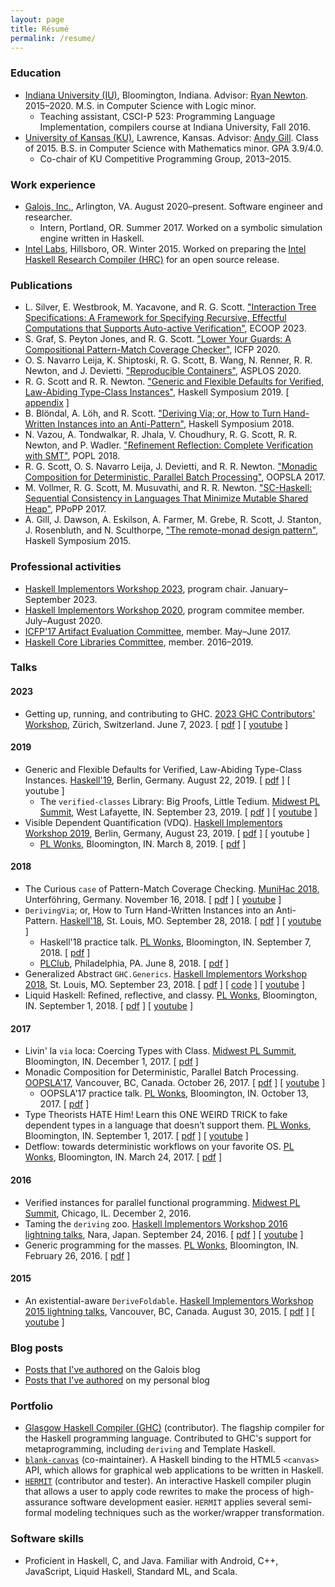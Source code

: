 ```yaml
---
layout: page
title: Résumé
permalink: /resume/
---
```


### Education
* [Indiana University (IU)](https://www.indiana.edu/), Bloomington, Indiana. Advisor: [Ryan Newton](http://www.cs.indiana.edu/~rrnewton/homepage.html). 2015–2020. M.S. in Computer Science with Logic minor.
  * Teaching assistant, CSCI-P 523: Programming Language Implementation, compilers course at Indiana University, Fall 2016.
* [University of Kansas (KU)](http://ku.edu/), Lawrence, Kansas. Advisor: [Andy Gill](http://ku-fpg.github.io/people/andygill/). Class of 2015. B.S. in Computer Science with Mathematics minor. GPA 3.9/4.0.
  * Co-chair of KU Competitive Programming Group, 2013–2015.

### Work experience
* [Galois, Inc.](https://galois.com/), Arlington, VA. August 2020–present. Software engineer and researcher.
  * Intern, Portland, OR. Summer 2017. Worked on a symbolic simulation engine written in Haskell.
* [Intel Labs](http://www.intel.com/content/www/us/en/research/intel-research.html), Hillsboro, OR. Winter 2015. Worked on preparing the [Intel Haskell Research Compiler (HRC)](http://www.leafpetersen.com/leaf/publications/hs2013/hrc-paper.pdf) for an open source release.

### Publications
* L. Silver, E. Westbrook, M. Yacavone, and R. G. Scott. ["Interaction Tree Specifications: A Framework for Specifying Recursive, Effectful Computations that Supports Auto-active Verification"](https://www.seas.upenn.edu/~lucsil/assets/pdf/itreespec.pdf), ECOOP 2023.
* S. Graf, S. Peyton Jones, and R. G. Scott. ["Lower Your Guards: A Compositional Pattern-Match Coverage Checker"](https://www.microsoft.com/en-us/research/uploads/prod/2020/03/lower-your-guards-icfp20.pdf), ICFP 2020.
* O. S. Navarro Leija, K. Shiptoski, R. G. Scott, B. Wang, N. Renner, R. R. Newton, and J. Devietti. ["Reproducible Containers"](https://gatowololo.github.io/resources/publications/dettrace.pdf), ASPLOS 2020.
* R. G. Scott and R. R. Newton. ["Generic and Flexible Defaults for Verified, Law-Abiding Type-Class Instances"](../papers/verified-classes.pdf), Haskell Symposium 2019. [ [appendix](../papers/verified-classes-appendix.pdf) ]
* B. Blöndal, A. Löh, and R. Scott. ["Deriving Via; or, How to Turn Hand-Written Instances into an Anti-Pattern"](../papers/deriving-via.pdf), Haskell Symposium 2018.
* N. Vazou, A. Tondwalkar, R. Jhala, V. Choudhury, R. G. Scott, R. R. Newton, and P. Wadler. ["Refinement Reflection: Complete Verification with SMT"](https://nikivazou.github.io/static/popl18/refinement-reflection.pdf), POPL 2018.
* R. G. Scott, O. S. Navarro Leija, J. Devietti, and R. R. Newton. ["Monadic Composition for Deterministic, Parallel Batch Processing"](https://2017.splashcon.org/event/splash-2017-oopsla-detflow-a-monad-for-deterministic-parallel-shell-scripting), OOPSLA 2017.
* M. Vollmer, R. G. Scott, M. Musuvathi, and R. R. Newton. ["SC-Haskell: Sequential Consistency in Languages That Minimize Mutable Shared Heap"](http://www.cs.indiana.edu/~rrnewton/papers/ppopp17-sc-haskell.pdf), PPoPP 2017.
* A. Gill, J. Dawson, A. Eskilson, A. Farmer, M. Grebe, R. Scott, J. Stanton, J. Rosenbluth, and N. Sculthorpe, ["The remote-monad design pattern"](http://ku-fpg.github.io/files/Gill-15-RemoteMonad.pdf), Haskell Symposium 2015.

### Professional activities
* [Haskell Implementors Workshop 2023](https://icfp23.sigplan.org/home/hiw-2023), program chair. January–September 2023.
* [Haskell Implementors Workshop 2020](https://icfp20.sigplan.org/home/hiw-2020), program commitee member. July–August 2020.
* [ICFP'17 Artifact Evaluation Committee](https://icfp17.sigplan.org/committee/icfp-2017-artifacts-artifact-evaluation-committee), member. May–June 2017.
* [Haskell Core Libraries Committee](https://wiki.haskell.org/Core_Libraries_Committee), member. 2016–2019.

### Talks

#### 2023
* Getting up, running, and contributing to GHC. [2023 GHC Contributors' Workshop](https://haskell.foundation/events/2023-ghc-development-workshop.html), Zürich, Switzerland. June 7, 2023. [ [pdf](../talk-slides/ghc-contributors-workshop-2023.pdf) ] [ [youtube](https://www.youtube.com/watch?v=Efg2GW3EDlY) ]

#### 2019
* Generic and Flexible Defaults for Verified, Law-Abiding Type-Class Instances. [Haskell'19](https://icfp19.sigplan.org/home/haskellsymp-2019), Berlin, Germany. August 22, 2019. [ [pdf](../talk-slides/verified-classes-haskell19.pdf) ] [ youtube ]
  * The `verified-classes` Library: Big Proofs, Little Tedium. [Midwest PL Summit](https://purpl.cs.purdue.edu/kickoff.html), West Lafayette, IN. September 23, 2019. [ [pdf](../talk-slides/mwpls-2019.pdf) ] [ [youtube](https://www.youtube.com/watch?v=D_D0AABXl1k&t=21759) ]
* Visible Dependent Quantification (VDQ). [Haskell Implementors Workshop 2019](https://icfp19.sigplan.org/home/hiw-2019), Berlin, Germany, August 23, 2019. [ [pdf](../talk-slides/vdq-hiw.pdf) ] [ youtube ]
  * [PL Wonks](http://wonks.github.io/), Bloomington, IN. March 8, 2019. [ [pdf](../talk-slides/vdq-wonks.pdf) ]

#### 2018
* The Curious `case` of Pattern-Match Coverage Checking. [MuniHac 2018](https://munihac.github.io/), Unterföhring, Germany. November 16, 2018. [ [pdf](../talk-slides/munihac.pdf) ] [ [youtube](https://www.youtube.com/watch?v=nDmNTRG1V_0) ]
* `DerivingVia`; or, How to Turn Hand-Written Instances into an Anti-Pattern. [Haskell'18](https://icfp18.sigplan.org/track/haskellsymp-2018-papers), St. Louis, MO. September 28, 2018. [ [pdf](../talk-slides/deriving-via-haskell18-conference.pdf) ] [ [youtube](https://www.youtube.com/watch?v=Zww6pKxxaOg) ]
  * Haskell'18 practice talk. [PL Wonks](http://wonks.github.io/), Bloomington, IN. September 7, 2018. [ [pdf](../talk-slides/deriving-via-haskell18-wonks.pdf) ]
  * [PLClub](http://www.cis.upenn.edu/~plclub/), Philadelphia, PA. June 8, 2018. [ [pdf](../talk-slides/deriving-via-plclub-slides.pdf) ]
* Generalized Abstract `GHC.Generics`. [Haskell Implementors Workshop 2018](https://icfp18.sigplan.org/track/hiw-2018-papers), St. Louis, MO. September 23, 2018. [ [pdf](../talk-slides/gagg.pdf) ] [ [code](../talk-slides/GAGG.hs) ] [ [youtube](https://www.youtube.com/watch?v=A07rbq-M0lY) ]
* Liquid Haskell: Refined, reflective, and classy. [PL Wonks](http://wonks.github.io/), Bloomington, IN. September 1, 2018. [ [pdf](../talk-slides/lh-refined-and-classy-wonks-slides.pdf) ] [ [youtube](https://www.youtube.com/watch?v=ZqcBLjZLp-Y) ]

#### 2017
* Livin' la `via` loca: Coercing Types with Class. [Midwest PL Summit](http://wonks.github.io/mwpls/fall2017/2017/10/16/mwpls.html), Bloomington, IN. December 1, 2017. [ [pdf](../talk-slides/llvl-mpls-slides.pdf) ]
* Monadic Composition for Deterministic, Parallel Batch Processing. [OOPSLA'17](https://2017.splashcon.org/track/splash-2017-OOPSLA), Vancouver, BC, Canada. October 26, 2017. [ [pdf](../talk-slides/mcdpbp-oopsla.pdf) ] [ [youtube](https://www.youtube.com/watch?v=A_W9SZG36rM) ]
  * OOPSLA'17 practice talk. [PL Wonks](http://wonks.github.io/), Bloomington, IN. October 13, 2017. [ [pdf](../talk-slides/mcdpbp-wonks.pdf) ]
* Type Theorists HATE Him! Learn this ONE WEIRD TRICK to fake dependent types in a language that doesn’t support them. [PL Wonks](http://wonks.github.io/), Bloomington, IN. September 1, 2017. [ [pdf](../talk-slides/tthh-wonks-slides.pdf) ] [ [youtube](https://www.youtube.com/watch?v=u59tzXNFerY) ]
* Detflow: towards deterministic workflows on your favorite OS. [PL Wonks](http://wonks.github.io/), Bloomington, IN. March 24, 2017. [ [pdf](../talk-slides/detmonad-wonks-slides.pdf) ]

#### 2016
* Verified instances for parallel functional programming. [Midwest PL Summit](http://pl.cs.uchicago.edu/PLSummit/2016/), Chicago, IL. December 2, 2016.
* Taming the `deriving` zoo. [Haskell Implementors Workshop 2016 lightning talks](https://wiki.haskell.org/HaskellImplementorsWorkshop/2016), Nara, Japan. September 24, 2016. [ [pdf](../talk-slides/ttdz-hiw-slides.pdf) ] [ [youtube](https://www.youtube.com/watch?v=aGVDorZJypY&index=13&list=PLnqUlCo055hX1F0PCi9FjdllYQMwCQvps) ]
* Generic programming for the masses. [PL Wonks](http://wonks.github.io/), Bloomington, IN. February 26, 2016. [ [pdf](../talk-slides/gpftm-wonks-slides.pdf) ]

#### 2015
* An existential-aware `DeriveFoldable`. [Haskell Implementors Workshop 2015 lightning talks](https://wiki.haskell.org/HaskellImplementorsWorkshop/2015), Vancouver, BC, Canada. August 30, 2015. [ [pdf](../talk-slides/derive-foldable-hiw-slides.pdf) ] [ [youtube](https://www.youtube.com/watch?v=lTpVN8KQOOg) ]

### Blog posts

* [Posts that I've authored](https://galois.com/blog/author/ryanscott/) on the Galois blog
* [Posts that I've authored](/) on my personal blog

### Portfolio
* [Glasgow Haskell Compiler (GHC)](http://git.haskell.org/ghc.git) (contributor). The flagship compiler for the Haskell programming language. Contributed to GHC's support for metaprogramming, including `deriving` and Template Haskell.
* [`blank-canvas`](https://github.com/ku-fpg/blank-canvas) (co-maintainer). A Haskell binding to the HTML5 `<canvas>` API, which allows for graphical web applications to be written in Haskell.
* [`HERMIT`](https://github.com/ku-fpg/hermit/) (contributor and tester). An interactive Haskell compiler plugin that allows a user to apply code rewrites to make the process of high-assurance software development easier. `HERMIT` applies several semi-formal modeling techniques such as the worker/wrapper transformation.

### Software skills
* Proficient in Haskell, C, and Java. Familiar with Android, C++, JavaScript, Liquid Haskell, Standard ML, and Scala.
